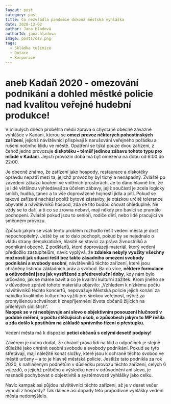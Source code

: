 ```yaml
---
layout: post
category: post
title: Co nezvládla pandemie dokoná městská vyhláška
date: 2020-12-02
author: Jana Hladová
authorId: jana.hladova
image: posts/ozv.png
tags:
  - Skládka tušimice
  - Dotace
  - Korporace
---
```


# aneb Kadaň 2020 - omezování podnikání a dohled městké policie nad kvalitou veřejné hudební produkce!

V minulých dnech proběhla médii zpráva o chystané obecně závazné vyhlášce v Kadani, kterou se **omezí provoz některých pohostinských zařízení**, jejichž návštěvníci přispívají k narušování veřejného pořádku a rušení nočního klidu ve městě. 
Opatření se týká pouze dvou zařízení, z čehož jedno provozuje **diskotéku – téměř jedinou zábavu tohoto typu pro mladé v Kadani**. Jejich provozní doba má být omezena na dobu od 6:00 do 22:00.

Je obecně známo, že zařízení jako hospody, restaurace a diskotéky opravdu nepatří mezi ta, jejichž provoz by byl tichý a nenápadný. Zvláště po zavedení zákazu kouření ve vnitřních prostorách. Je to dáno hlavně tím, že je lidé většinou vyhledávají za účelem zábavy, jejíž součástí je zcela logicky smích, hudba, tanec a to vše doprovázené hojností jídla a pití. 
Pokud se takové zařízení nachází poblíž bytové zástavby, je otázkou určité tolerance obyvatel a návštěvníků hospod, zda se tito budou chovat ohleduplně. 
Ne vždy se to daří, a ti co se zrovna nebaví, mají někdy pro bavící se pramálo pochopení. Zvláště pokud jsou to senioři, rodiče dětí, nebo lidé pracující ve směnném provozu. 

Způsob jakým se však tento problém rozhodlo řešit vedení města je dost nepochopitelný. 
Ještě by se to dalo pochopit, pokud by se nejednalo o vládu strany demokratické, hlasitě se stavící za práva živnostníků a podnikání obecně. 
Z podkladů, které doprovázejí materiál, který vedení předložilo zastupitelům, navíc vyplývá, že **zdaleka nebyly využity všechny možnosti jak situaci řešit bez takto zásadního omezení svobody podnikání a svobody osobní**, návštěvníků těchto zařízení, které jsou chráněny listinou základních práv a svobod. 
Ba co více, **některé formulace a odůvodnění jsou jak vystřižené z předrevoluční doby**, kdy nám bylo určováno, jak se máme bavit a co je kvalitní kulturní zážitek. 
Krom jiného se v důvodové zprávě tohoto materiálu objevilo: „Vzhledem k nízkému počtu návštěvníků těchto koncertů, nepovažuje Městská policie jejich konání za nabídku kvalitního kulturního vyžití pro širokou veřejnost, nýbrž za promyšlenou schválnost k znepříjemnění života občanů žijících na přilehlých sídlištích“.  
**Naopak se v ní neobjevuje ani slovo o objektivním posouzení hlučnosti v podobě měření, o počtu stěžujících osob, o způsobech jakým to MP řešila a zda došlo k postihům na základě správního řízení o přestupku**. 

Vedení města má k dispozici **petici občanů s celými deseti! podpisy!**

Závěrem je nutno dodat, že chránit práva lidí na klid a odpočinek je stejně důležité jako chránit osobní svobodu a svobody podnikání. 
Pokud se tyto střetávají, mají náležitě konat složky, které jsou k ochraně těchto svobod ve městě určeny – a to je hlavně městská policie. Jestliže tato podnikla za rok 2020, k nahlášeným podnětům v důsledku provozu těchto zařízení, celých 6 výjezdů, o jejichž průběhu a výsledku není v odůvodnění ani slovo, je nasnadě pochybovat o objektivitě a systémovosti vyhlášky jako celku. 

Navíc kampak asi půjdou návštěvníci těchto zařízení, až je v deset večer vyhodí z hospody? Tak dalece asi dopady této prapodivné vyhlášky vedení města nedomýšlelo.




